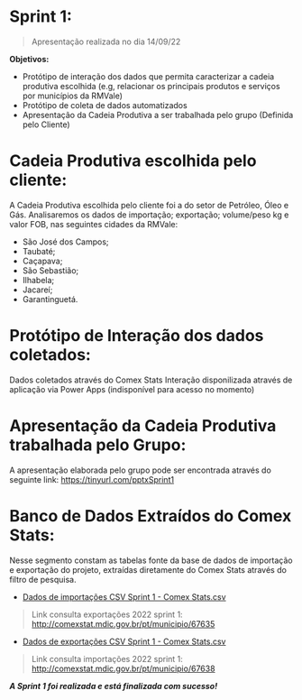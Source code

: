 # Sprint 1:
>   Apresentação realizada no dia 14/09/22

**Objetivos:**
* Protótipo de interação dos dados que permita caracterizar a cadeia produtiva escolhida (e.g, relacionar os principais produtos e serviços por municípios da RMVale)
* Protótipo de coleta de dados automatizados
* Apresentação da Cadeia Produtiva a ser trabalhada pelo grupo (Definida pelo Cliente)

# Cadeia Produtiva escolhida pelo cliente:
A Cadeia Produtiva escolhida pelo cliente foi a do setor de Petróleo, Óleo e Gás. 
Analisaremos os dados de importação; exportação; volume/peso kg e valor FOB, nas seguintes cidades da RMVale:
* São José dos Campos;
* Taubaté;
* Caçapava;
* São Sebastião;
* Ilhabela;
* Jacareí;
* Garantinguetá.

# Protótipo de Interação dos dados coletados:
Dados coletados através do Comex Stats
Interação disponilizada através de aplicação via Power Apps (indisponível para acesso no momento)

# Apresentação da Cadeia Produtiva trabalhada pelo Grupo: 
A apresentação elaborada pelo grupo pode ser encontrada através do seguinte link:
https://tinyurl.com/pptxSprint1

# Banco de Dados Extraídos do Comex Stats:
Nesse segmento constam as tabelas fonte da base de dados de importação e exportação do projeto, extraídas diretamente do Comex Stats através do filtro de pesquisa.

* [Dados de importações CSV Sprint 1 - Comex Stats.csv](https://github.com/magamissy/FATEC-Log-Noturno-API-1-P.O.G-/files/9721048/Dados.de.importacoes.CSV.Sprint.1.-.Comex.Stats.csv)
> Link consulta exportações 2022 sprint 1: http://comexstat.mdic.gov.br/pt/municipio/67635

* [Dados de exportações CSV Sprint 1 - Comex Stats.csv](https://github.com/magamissy/FATEC-Log-Noturno-API-1-P.O.G-/files/9721049/Dados.de.exportacoes.CSV.Sprint.1.-.Comex.Stats.csv)
> Link consulta importações 2022 sprint 1: http://comexstat.mdic.gov.br/pt/municipio/67638




_**A Sprint 1 foi realizada e está finalizada com sucesso!**_

